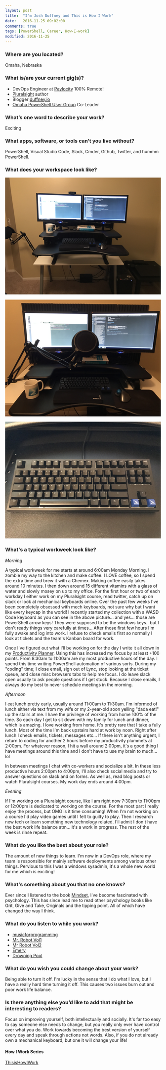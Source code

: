 ```yaml
---
layout: post
title:  "I'm Josh Duffney and This is How I Work"
date:   2016-11-25 09:02:00
comments: true
tags: [PowerShell, Career, How-I-work]
modified: 2016-11-25
---
```


### Where are you located?

Omaha, Nebraska

### What is/are your current gig(s)?

* DevOps Engineer at [Paylocity](http://www.paylocity.com/) 100% Remote!
* [Pluralsight](https://app.pluralsight.com/profile/author/josh-duffney) author
* Blogger [duffney.io](http://duffney.io/)
* [Omaha PowerShell User Group](https://twitter.com/OmahaPSUG) Co-Leader

### What’s one word to describe your work?

Exciting

### What apps, software, or tools can’t you live without?

PowerShell, Visual Studio Code, Slack, Cmder, Github, Twitter, and hummm PowerShell.

### What does your workspace look like?

![standing](/images/posts/2016-11-25/standing.jpg "standing")

![recording](/images/posts/2016-11-25/recording.jpg "recording")

![PSCodeKeyboard](/images/posts/2016-11-25/PSCodeKeyboard.jpg "PSCodeKeyboard")

### What's a typical workweek look like?

 _Morning_

A typical workweek for me starts at around 6:00am Monday Morning. I zombie my way to the kitchen and make coffee. I LOVE coffee, so I spend the extra time and brew it with a Chemex. Making coffee easily takes around 10
minutes. I then down around 15 different vitamins with a glass of water and slowly mosey on up to my office. For the first hour or two of each workday I either work on my Pluralsight course, read twitter, catch up on slack or
look at mechanical keyboards online. Over the past few weeks I've been completely obsessed with mech keyboards, not sure why but I want like every keycap in the world! I recently started my collection with a WASD Code keyboard
as you can see in the above picture... and yes... those are PowerShell arrow keys! They were supposed to be the windows keys.. but I don't ready things very carefully at times... After those first few hours I'm fully awake and
log into work. I refuse to check emails first so normally I look at tickets and the team's Kanban board for work. 

Once I've figured out what I'll be working on for the day I write it all down in my [Productivity Planner](https://www.intelligentchange.com/products/the-productivity-planner). Using this has increased my focus by at least
+100 points. From 8:30am to 11:00am are my most productive hours of the day. I spend this time writing PowerShell automation of various sorts. During my "coding" time; I close email, sign out of Lync, stop looking at the ticket queue, and close misc browsers tabs to help me focus. I do leave slack open usually to ask people questions if I get stuck. Because I close emails, I always do my best to never schedule meetings in the morning. 

_Afternoon_

I eat lunch pretty early, usually around 11:00am to 11:30am. I'm informed of lunch either via text from my wife or my 2-year-old soon yelling "dada eat!" up the stairs at me. I have the privilege of working from home 100% of the time.
So each day I get to sit down with my family for lunch and dinner, which is amazing. I love working from home. It's pretty rare that I take a fully lunch. Most of the time I'm back upstairs hard at work by noon. Right after
lunch I check emails, tickets, messages etc... If there isn't anything urgent, I return to coding for another 2 hours before my productivity plummets at 2:00pm. For whatever reason, I hit a wall around 2:00pm, it's a good thing I have meetings around this time and I don't have to use my brain to much... lol

In between meetings I chat with co-workers and socialize a bit. In these less productive hours 2:00pm to 4:00pm, I'll also check social media and try to answer questions on slack and on forms. As well as, read blog posts or watch Pluralsight courses. My work day ends around 4:00pm.

_Evening_

If I'm working on a Pluralsight course, like I am right now 7:30pm to 11:00pm or 12:00pm is dedicated to working on the course. For the most part I really enjoy the process, but OMG is it time consuming! When I'm not working on a course
I'd play video games until I felt to guilty to play. Then I research new tech or learn something new technology related. I'll admit I don't have the best work life balance atm... it's a work in progress. The rest of the week is rinse repeat.

### What do you like the best about your role?

The amount of new things to learn. I'm now in a DevOps role, where my team is responsible for mainly software deployments among various other things. Pervious to this I was a windows sysadmin, it's a whole new world for me which
is exciting!

### What's something about you that no one knows?

Ever since I listened to the book [Mindset](http://www.audible.com/pd/Self-Development/Mindset-Audiobook/B002V0QGLE), I've become fascinated with psychology. This has since lead me to read other psychology books like 
Grit, Give and Take, Originals and the tipping point. All of which have changed the way I think. 

### What do you listen to while you work?

* [musicforprogramming](http://musicforprogramming.net/)
* [Mr. Robot Vol1](https://open.spotify.com/album/012oKUlmu9qA84z4kYrOAj)
* [Mr Robot Vol2](https://open.spotify.com/album/447cV2Aglz0fLzrZMVCMGw)
* [Emery](https://open.spotify.com/album/7fiFm9mCrQ9s0iswgK4X0a)
* [Drowning Pool](https://open.spotify.com/album/74n5sNia8GcWvAeJ1z40Tb)

### What do you wish you could change about your work?

Being able to turn it off. I'm lucky in the sense that I do what I love, but I have a really hard time turning it off. This causes two issues burn out and poor work life balance.

### Is there anything else you’d like to add that might be interesting to readers?

Focus on improving yourself, both intellectually and socially. It's far too easy to say someone else needs to change, but you really only ever have control over what you do. Work towards becoming the
best version of yourself every day and speak through actions not words. Also, if you do not already own a mechanical keyboard, but one it will change your life!

#### How I Work Series

[ThisisHowIWork](https://github.com/adbertram/HowIWorkIT/blob/master/ThisIsHowIWork.md)